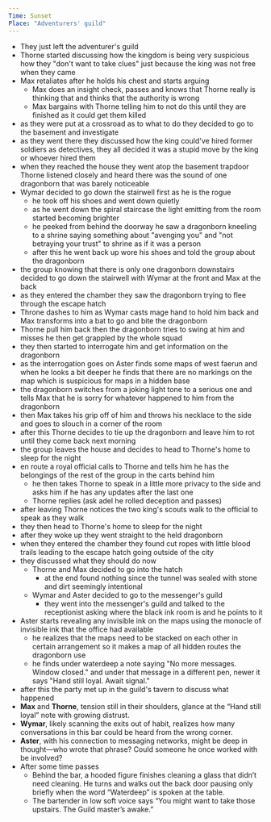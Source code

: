 ```yaml
---
Time: Sunset
Place: "Adventurers' guild"
---
```

- They just left the adventurer's guild
- Thorne started discussing how the kingdom is being very suspicious how they "don't want to take clues" just because the king was not free when they came
- Max retaliates after he holds his chest and starts arguing
	- Max does an insight check, passes and knows that Thorne really is thinking that and thinks that the authority is wrong
	- Max bargains with Thorne telling him to not do this until they are finished as it could get them killed
- as they were put at a crossroad as to what to do they decided to go to the basement and investigate
- as they went there they discussed how the king could've hired former soldiers as detectives, they all decided it was a stupid move by the king or whoever hired them
- when they reached the house they went atop the basement trapdoor Thorne listened closely and heard there was the sound of one dragonborn that was barely noticeable
- Wymar decided to go down the stairwell first as he is the rogue
	- he took off his shoes and went down quietly
	- as he went down the spiral staircase the light emitting from the room started becoming brighter
	- he peeked from behind the doorway he saw a dragonborn kneeling to a shrine saying something about "avenging you" and "not betraying your trust" to shrine as if it was a person
	- after this he went back up wore his shoes and told the group about the dragonborn
- the group knowing that there is only one dragonborn downstairs decided to go down the stairwell with Wymar at the front and Max at the back
- as they entered the chamber they saw the dragonborn trying to flee through the escape hatch
- Throne dashes to him as Wymar casts mage hand to hold him back and Max transforms into a bat to go and bite the dragonborn
- Thorne pull him back then the dragonborn tries to swing at him and misses he then get grappled by the whole squad
- they then started to interrogate him and get information on the dragonborn
- as the interrogation goes on Aster finds some maps of west faerun and when he looks a bit deeper he finds that there are no markings on the map which is suspicious for maps in a hidden base
- the dragonborn switches from a joking light tone to a serious one and tells Max that he is sorry for whatever happened to him from the dragonborn
- then Max takes his grip off of him and throws his necklace to the side and goes to slouch in a corner of the room
- after this Thorne decides to tie up the dragonborn and leave him to rot until they come back next morning
- the group leaves the house and decides to head to Thorne's home to sleep for the night
- en route a royal official calls to Thorne and tells him he has the belongings of the rest of the group in the carts behind him
	- he then takes Thorne to speak in a little more privacy to the side and asks him if he has any updates after the last one
	- Thorne replies (ask adel he rolled deception and passes)
- after leaving Thorne notices the two king's scouts walk to the official to speak as they walk
- they then head to Thorne's home to sleep for the night
- after they woke up they went straight to the held dragonborn
- when they entered the chamber they found cut ropes with little blood trails leading to the escape hatch going outside of the city
- they discussed what they should do now
	- Thorne and Max decided to go into the hatch
		- at the end found nothing since the tunnel was sealed with stone and dirt seemingly intentional
	- Wymar and Aster decided to go to the messenger's guild
		- they went into the messenger's guild and talked to the receptionist asking where the black ink room is and he points to it 
- Aster starts revealing any invisible ink on the maps using the monocle of invisible ink that the office had available
	- he realizes that the maps need to be stacked on each other in certain arrangement so it makes a map of all hidden routes the dragonborn use
	- he finds under waterdeep a note saying "No more messages. Window closed." and under that message in a different pen, newer it says "Hand still loyal. Await signal."
- after this the party met up in the guild's tavern to discuss what happened
- **Max** and **Thorne**, tension still in their shoulders, glance at the “Hand still loyal” note with growing distrust.
- **Wymar**, likely scanning the exits out of habit, realizes how many conversations in this bar could be heard from the wrong corner.
- **Aster**, with his connection to messaging networks, might be deep in thought—who wrote that phrase? Could someone he once worked with be involved?
- After some time passes
	- Behind the bar, a hooded figure finishes cleaning a glass that didn’t need cleaning. He turns and walks out the back door pausing only briefly when the word “Waterdeep” is spoken at the table.
	- The bartender in low soft voice says “You might want to take those upstairs. The Guild master’s awake.”
